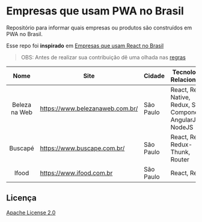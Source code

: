 # Empresas que usam PWA no Brasil
Repositório para informar quais empresas ou produtos são construídos em PWA no Brasil.

Esse repo foi **inspirado** em [Empresas que usam React no Brasil](https://github.com/react-brasil/empresas-que-usam-react-no-brasil)

> OBS: Antes de realizar sua contribuição dê uma olhada nas [regras](https://github.com/produtoreativo/empresas-que-usam-pwa-no-brasil/blob/master/CONTRIBUTING.md)

Nome | Site | Cidade | Tecnologias Relacionadas | Score  
:------------: | ------------- | ------------------------ | ------------ | ---------------
Beleza na Web | https://www.belezanaweb.com.br/ | São Paulo | React, React Native, Redux, Styled Components, AngularJS, NodeJS | 1.00 
Buscapé | https://www.buscape.com.br/ | São Paulo | React, Redux, Redux-Thunk, Router | 0.48
Ifood | https://www.ifood.com.br | São Paulo | React, Redux | 0.74  

## Licença

[Apache License 2.0](https://github.com/produtoreativo/empresas-que-usam-pwa-no-brasil/blob/master/LICENSE)